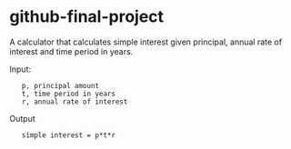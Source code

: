 # github-final-project
   A calculator that calculates simple interest given principal, annual rate of interest and time period in years.

   Input:
   ```
      p, principal amount
      t, time period in years
      r, annual rate of interest
   ```
   Output
   ```
      simple interest = p*t*r
   ```

